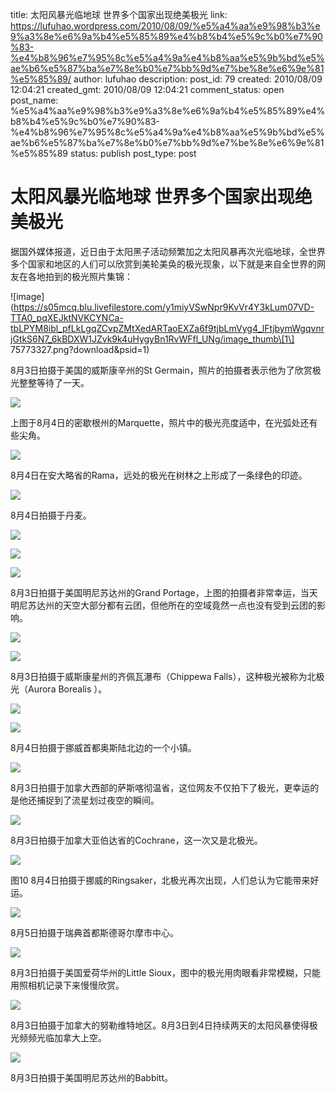 title: 太阳风暴光临地球 世界多个国家出现绝美极光
link: https://lufuhao.wordpress.com/2010/08/09/%e5%a4%aa%e9%98%b3%e9%a3%8e%e6%9a%b4%e5%85%89%e4%b8%b4%e5%9c%b0%e7%90%83-%e4%b8%96%e7%95%8c%e5%a4%9a%e4%b8%aa%e5%9b%bd%e5%ae%b6%e5%87%ba%e7%8e%b0%e7%bb%9d%e7%be%8e%e6%9e%81%e5%85%89/
author: lufuhao
description: 
post_id: 79
created: 2010/08/09 12:04:21
created_gmt: 2010/08/09 12:04:21
comment_status: open
post_name: %e5%a4%aa%e9%98%b3%e9%a3%8e%e6%9a%b4%e5%85%89%e4%b8%b4%e5%9c%b0%e7%90%83-%e4%b8%96%e7%95%8c%e5%a4%9a%e4%b8%aa%e5%9b%bd%e5%ae%b6%e5%87%ba%e7%8e%b0%e7%bb%9d%e7%be%8e%e6%9e%81%e5%85%89
status: publish
post_type: post

# 太阳风暴光临地球 世界多个国家出现绝美极光

据国外媒体报道，近日由于太阳黑子活动频繁加之太阳风暴再次光临地球，全世界多个国家和地区的人们可以欣赏到美轮美奂的极光现象，以下就是来自全世界的网友在各地拍到的极光照片集锦：

![image](https://s05mcq.blu.livefilestore.com/y1miyVSwNpr9KvVr4Y3kLum07VD-TTA0_pqXEJktNVKCYNCa-tbLPYM8ibl_pfLkLgqZCvpZMtXedARTaoEXZa6f9tjbLmVyg4_lFtjbymWgqvnrjGtkS6N7_6kBDXW1JZvk9k4uHygyBn1RvWFfl_UNg/image_thumb\[1\] 75773327.png?download&psid=1)

8月3日拍摄于美国的威斯康辛州的St Germain，照片的拍摄者表示他为了欣赏极光整整等待了一天。 

![](http://images.vvcat.com/newsimgs/20100809/201008091013181.jpg)

上图于8月4日的密歇根州的Marquette，照片中的极光亮度适中，在光弧处还有些尖角。 

![](http://images.vvcat.com/newsimgs/20100809/201008091013222.jpg)

8月4日在安大略省的Rama，远处的极光在树林之上形成了一条绿色的印迹。 

![](http://images.vvcat.com/newsimgs/20100809/201008091013363.jpg)

8月4日拍摄于丹麦。 

![](http://images.vvcat.com/newsimgs/20100809/201008091013404.jpg)

![](http://images.vvcat.com/newsimgs/20100809/201008091013495.jpg)

![](http://images.vvcat.com/newsimgs/20100809/201008091013566.jpg)

8月3日拍摄于美国明尼苏达州的Grand Portage，上图的拍摄者非常幸运，当天明尼苏达州的天空大部分都有云团，但他所在的空域竟然一点也没有受到云团的影响。 

![](http://images.vvcat.com/newsimgs/20100809/201008091014107.jpg)

![](http://images.vvcat.com/newsimgs/20100809/201008091014208.jpg)

8月3日拍摄于威斯康星州的齐佩瓦瀑布（Chippewa Falls），这种极光被称为北极光（Aurora Borealis ）。 

![](http://images.vvcat.com/newsimgs/20100809/201008091014269.jpg)

![](http://images.vvcat.com/newsimgs/20100809/2010080910143110.jpg)

8月4日拍摄于挪威首都奥斯陆北边的一个小镇。 

![](http://images.vvcat.com/newsimgs/20100809/2010080910144511.jpg)

8月3日拍摄于加拿大西部的萨斯喀彻温省，这位网友不仅拍下了极光，更幸运的是他还捕捉到了流星划过夜空的瞬间。 

![](http://images.vvcat.com/newsimgs/20100809/2010080910145212.jpg)

8月3日拍摄于加拿大亚伯达省的Cochrane，这一次又是北极光。 

![](http://images.vvcat.com/newsimgs/20100809/2010080910145813.jpg)

图10 8月4日拍摄于挪威的Ringsaker，北极光再次出现，人们总认为它能带来好运。 

![](http://images.vvcat.com/newsimgs/20100809/2010080910153114.jpg)

8月5日拍摄于瑞典首都斯德哥尔摩市中心。 

![](http://images.vvcat.com/newsimgs/20100809/2010080910153815.jpg)

8月3日拍摄于美国爱荷华州的Little Sioux，图中的极光用肉眼看非常模糊，只能用照相机记录下来慢慢欣赏。 

![](http://images.vvcat.com/newsimgs/20100809/2010080910154816.jpg)

8月3日拍摄于加拿大的努勒维特地区。8月3日到4日持续两天的太阳风暴使得极光频频光临加拿大上空。 

![](http://images.vvcat.com/newsimgs/20100809/2010080910155617.jpg)

8月3日拍摄于美国明尼苏达州的Babbitt。